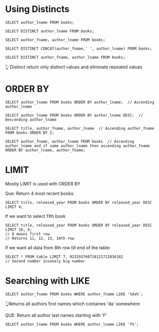 # Using Distincts

```
SELECT author_lname FROM books;

SELECT DISTINCT author_lname FROM books;

SELECT author_fname, author_lname FROM books;

SELECT DISTINCT CONCAT(author_fname,' ', author_lname) FROM books;

SELECT DISTINCT author_fname, author_lname FROM books;
```

👆 Distinct return only distinct values and eliminate repeated values

# ORDER BY

```
SELECT author_lname FROM books ORDER BY author_lname;  // Ascending author_lname

SELECT author_lname FROM books ORDER BY author_lname DESC;  // Descending author_lname

SELECT title, author_fname, author_lname  // Ascending author_fname
FROM books ORDER BY 2;

SELECT author_fname, author_lname FROM books  // Ascending author_lname and if same author_lname then ascending author_fname
ORDER BY author_lname, author_fname;
```

# LIMIT

Mostly LIMIT is used with ORDER BY

Que: Return 4 most recent books:

```
SELECT title, released_year FROM books ORDER BY released_year DESC LIMIT 4;
```

If we want to select 11th book

```
SELECT title, released_year FROM books ORDER BY released_year DESC LIMIT 10, 4;
// 0 mwans first row
// Returns 11, 12, 13, 14th row
```

If we want all data from 8th row till end of the table:

```
SELECT * FROM table LIMIT 7, 923293768728121712836182
// Second number insanely big number
```

# Searching with **LIKE**

```
SELECT author_fname FROM books WHERE author_fname LIKE '%da%';
```

👆Returns all authors first names which containes 'da' somewhere

QUE: Return all author last names starting with 'F'

```
SELECT author_lname FROM books WHERE author_lname LIKE 'f%';
```
